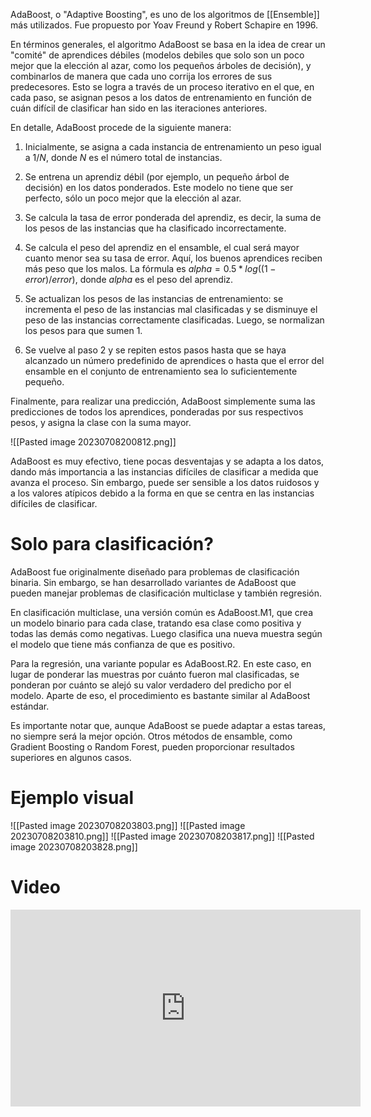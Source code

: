 
AdaBoost, o "Adaptive Boosting", es uno de los algoritmos de [[Ensemble]] más utilizados. Fue propuesto por Yoav Freund y Robert Schapire en 1996.

En términos generales, el algoritmo AdaBoost se basa en la idea de crear un "comité" de aprendices débiles (modelos debiles que solo son un poco mejor que la elección al azar, como los pequeños árboles de decisión), y combinarlos de manera que cada uno corrija los errores de sus predecesores. Esto se logra a través de un proceso iterativo en el que, en cada paso, se asignan pesos a los datos de entrenamiento en función de cuán difícil de clasificar han sido en las iteraciones anteriores.

En detalle, AdaBoost procede de la siguiente manera:

1. Inicialmente, se asigna a cada instancia de entrenamiento un peso igual a $1/N$, donde $N$ es el número total de instancias.

2. Se entrena un aprendiz débil (por ejemplo, un pequeño árbol de decisión) en los datos ponderados. Este modelo no tiene que ser perfecto, sólo un poco mejor que la elección al azar.

3. Se calcula la tasa de error ponderada del aprendiz, es decir, la suma de los pesos de las instancias que ha clasificado incorrectamente.

4. Se calcula el peso del aprendiz en el ensamble, el cual será mayor cuanto menor sea su tasa de error. Aquí, los buenos aprendices reciben más peso que los malos. La fórmula es $alpha = 0.5 * log((1 - error) / error)$, donde $alpha$ es el peso del aprendiz.

5. Se actualizan los pesos de las instancias de entrenamiento: se incrementa el peso de las instancias mal clasificadas y se disminuye el peso de las instancias correctamente clasificadas. Luego, se normalizan los pesos para que sumen 1.

6. Se vuelve al paso 2 y se repiten estos pasos hasta que se haya alcanzado un número predefinido de aprendices o hasta que el error del ensamble en el conjunto de entrenamiento sea lo suficientemente pequeño.

Finalmente, para realizar una predicción, AdaBoost simplemente suma las predicciones de todos los aprendices, ponderadas por sus respectivos pesos, y asigna la clase con la suma mayor.

![[Pasted image 20230708200812.png]]

AdaBoost es muy efectivo, tiene pocas desventajas y se adapta a los datos, dando más importancia a las instancias difíciles de clasificar a medida que avanza el proceso. Sin embargo, puede ser sensible a los datos ruidosos y a los valores atípicos debido a la forma en que se centra en las instancias difíciles de clasificar.

# Solo para clasificación?

AdaBoost fue originalmente diseñado para problemas de clasificación binaria. Sin embargo, se han desarrollado variantes de AdaBoost que pueden manejar problemas de clasificación multiclase y también regresión.

En clasificación multiclase, una versión común es AdaBoost.M1, que crea un modelo binario para cada clase, tratando esa clase como positiva y todas las demás como negativas. Luego clasifica una nueva muestra según el modelo que tiene más confianza de que es positivo.

Para la regresión, una variante popular es AdaBoost.R2. En este caso, en lugar de ponderar las muestras por cuánto fueron mal clasificadas, se ponderan por cuánto se alejó su valor verdadero del predicho por el modelo. Aparte de eso, el procedimiento es bastante similar al AdaBoost estándar.

Es importante notar que, aunque AdaBoost se puede adaptar a estas tareas, no siempre será la mejor opción. Otros métodos de ensamble, como Gradient Boosting o Random Forest, pueden proporcionar resultados superiores en algunos casos.

# Ejemplo visual

![[Pasted image 20230708203803.png]]
![[Pasted image 20230708203810.png]]
![[Pasted image 20230708203817.png]]
![[Pasted image 20230708203828.png]]



# Video 

<iframe width="560" height="315" src="https://www.youtube.com/embed/LxcGKNV5-p4" title="YouTube video player" frameborder="0" allow="accelerometer; autoplay; clipboard-write; encrypted-media; gyroscope; picture-in-picture; web-share" allowfullscreen></iframe>